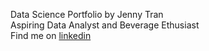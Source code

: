 Data Science Portfolio by Jenny Tran<br>
Aspiring Data Analyst and Beverage Ethusiast <br>
Find me on <a href=”www.linkedin.com/in/jennttraan”>linkedin</a>


<!---
jennttraan/jennttraan is a ✨ special ✨ repository because its `README.md` (this file) appears on your GitHub profile.
You can click the Preview link to take a look at your changes.
--->
